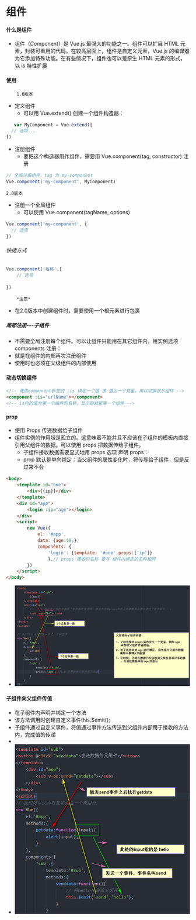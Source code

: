 # 组件
#### 什么是组件
- 组件（Component）是 Vue.js 最强大的功能之一。组件可以扩展 HTML 元素，封装可重用的代码。在较高层面上，组件是自定义元素，Vue.js 的编译器为它添加特殊功能。在有些情况下，组件也可以是原生 HTML 元素的形式，以 is 特性扩展

#### 使用
        1.0版本
- 定义组件
    + 可以用 Vue.extend() 创建一个组件构造器：
```javascript
   var MyComponent = Vue.extend({
  // 选项...
})
```
- 注册组件   
    + 要把这个构造器用作组件，需要用 Vue.component(tag, constructor) 注册  
```javascript
// 全局注册组件，tag 为 my-component
Vue.component('my-component', MyComponent)
```
    2.0版本
- 注册一个全局组件
    + 可以使用 Vue.component(tagName, options)    
```javascript   
Vue.component('my-component', {
  // 选项
})
```
###### 快捷方式
```javascript
Vue.component('名称',{
    // 选项

})
```
        *注意*
- 在2.0版本中创建组件时，需要使用一个根元素进行包裹

##### 局部注册---子组件
- 不需要全局注册每个组件。可以让组件只能用在其它组件内，用实例选项 components 注册：
- 就是在组件的内部再次注册组件
- 使用时也必须在父级组件的内部使用

#### 动态切换组件
```html
<!-- 使用component标签的 :is 绑定一个值 该 值为一个变量，用以切换显示组件 -->
<component :is="urlName"></component>
<!-- is内的值为哪一个组件的名称，显示的就是哪一个组件 -->
```

#### prop
- 使用 Props 传递数据给子组件
- 组件实例的作用域是孤立的。这意味着不能并且不应该在子组件的模板内直接引用父组件的数据。可以使用 props 把数据传给子组件。
    + 子组件接收数据需要显式地用 props 选项 声明 props：
    + prop 默认是单向绑定：当父组件的属性变化时，将传导给子组件，但是反过来不会

```html
<body>
    <template id="one">
        <div>{{ip}}</div>
    </template>
    <div id="app">
        <login :ip="age"></login>
    </div>
    <script>
        new Vue({
            el: '#app',
            data: {age:18,},
            components: {
                'login': {template: '#one',props:['ip']}
                },// props 接收的名称 要与 组件内绑定的名称相同
        })
    </script>
</body>
```
- ![001_父组件往子组件传值](../images/001_父组件往子组件传值.png)

#### 子组件向父组件传值
- 在子组件内声明并绑定一个方法
- 该方法调用时创建自定义事件this.$emit();
- 子组件通过自定义事件，将值通过事件方法传送到父组件内部用于接收的方法内，完成值的传递
-
- ![002_子组件往父组件传值](../images/002_子组件往父组件传值.png)
